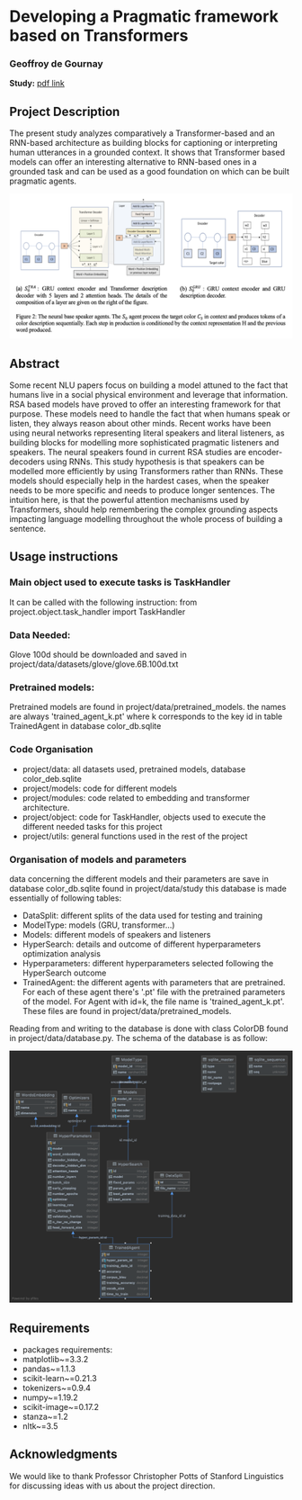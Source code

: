 # Developing a Pragmatic framework based on Transformers


### Geoffroy de Gournay

**Study:** [pdf link](docs/final_paper.pdf)

## Project Description
The present study analyzes comparatively a Transformer-based and an RNN-based architecture as building blocks for 
captioning or interpreting human utterances in a grounded context. It shows that Transformer based models can 
offer an interesting alternative to RNN-based ones in a grounded task and can be used as a good foundation on which 
can be built pragmatic agents.

![](docs/neural_speakers.png)



## Abstract

Some recent NLU papers focus on building a model attuned to the fact that humans live in a social physical environment 
and leverage that information. RSA based models have proved to offer an interesting framework for that purpose. 
These models need to handle the fact that when humans speak or listen, they always reason about other minds. Recent 
works have been using neural networks representing literal speakers and literal listeners, as building blocks for 
modelling more sophisticated pragmatic listeners and speakers. The neural speakers found in current RSA studies are 
encoder-decoders using RNNs. This study hypothesis is that speakers can be modelled more efficiently by using 
Transformers rather than RNNs. These models should especially help in the hardest cases, when the speaker needs to be 
more specific and needs to produce longer sentences. The intuition here, is that the powerful attention mechanisms used 
by Transformers, should help remembering the complex grounding aspects impacting language modelling throughout the 
whole process of building a sentence.

## Usage instructions

### Main object used to execute tasks is TaskHandler
It can be called with the following instruction:
from project.object.task_handler import TaskHandler


### Data Needed:
Glove 100d should be downloaded and saved in project/data/datasets/glove/glove.6B.100d.txt

### Pretrained models:
Pretrained models are found in project/data/pretrained_models.
the names are always 'trained_agent_k.pt' where k corresponds to the key id in table TrainedAgent in database
color_db.sqlite


### Code Organisation
* project/data: all datasets used, pretrained models, database color_deb.sqlite
* project/models: code for different models
* project/modules: code related to embedding  and transformer architecture.
* project/object: code for TaskHandler, objects used to execute the different needed tasks for this project
* project/utils: general functions used in the rest of the project

### Organisation of models and parameters
data concerning the different models and their parameters are save in database color_db.sqlite found in
project/data/study
this database is made essentially of following tables:
* DataSplit: different splits of the data used for testing and training
* ModelType: models (GRU, transformer...)
* Models: different models of speakers and listeners
* HyperSearch: details and outcome of different hyperparameters optimization analysis
* Hyperparameters: different hyperparameters selected following the HyperSearch outcome
* TrainedAgent: the different agents with parameters that are pretrained. For each of these agent there's '.pt' file with the pretrained parameters of the model. For Agent with id=k, the file name is 'trained_agent_k.pt'. These files are found in project/data/pretrained_models.

Reading from and writing to the database is done with class ColorDB found in project/data/database.py. The schema of the database is as follow:

![](docs/color_db_schema.png)

## Requirements
* packages requirements:
* matplotlib~=3.3.2
* pandas~=1.1.3
* scikit-learn~=0.21.3
* tokenizers~=0.9.4
* numpy~=1.19.2
* scikit-image~=0.17.2
* stanza~=1.2
* nltk~=3.5

## Acknowledgments
We would like to thank Professor Christopher Potts of Stanford Linguistics for discussing ideas with us about the 
project direction.
